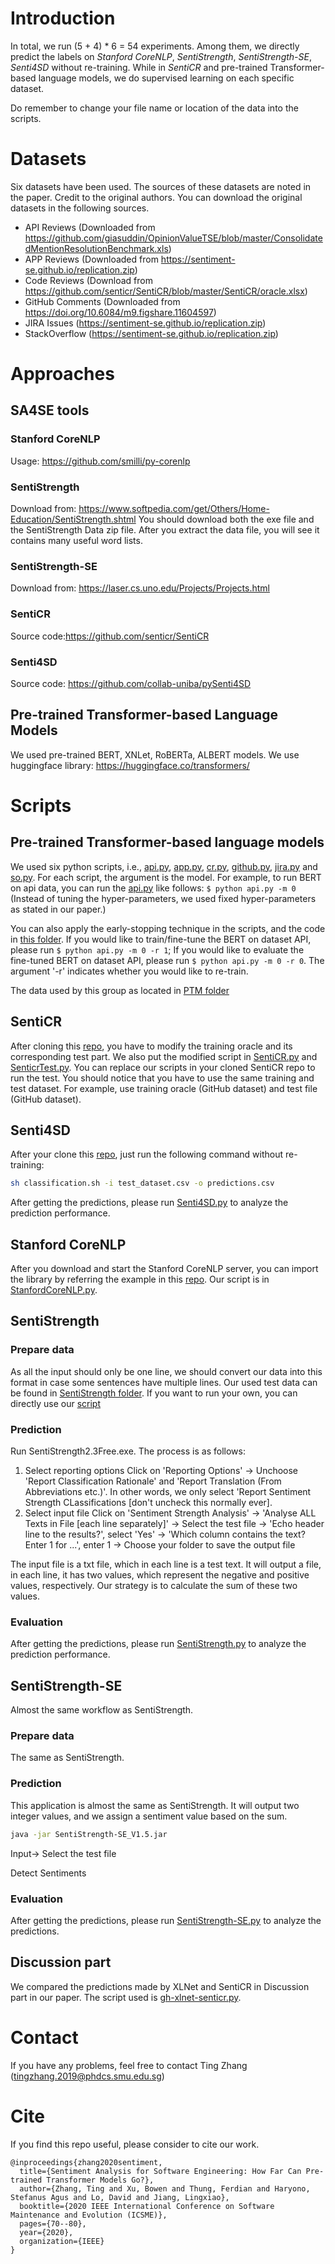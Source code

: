 # Introduction
In total, we run (5 + 4) * 6 = 54 experiments. Among them, we directly predict the labels on *Stanford CoreNLP*, *SentiStrength*, *SentiStrength-SE*, *Senti4SD* without re-training. While in *SentiCR* and pre-trained Transformer-based language models, we do supervised learning on each specific dataset.

Do remember to change your file name or location of the data into the scripts.
# Datasets
Six datasets have been used. The sources of these datasets are noted in the paper. Credit to the original authors. You can download the original datasets in the following sources.
- API Reviews (Downloaded from https://github.com/giasuddin/OpinionValueTSE/blob/master/ConsolidatedMentionResolutionBenchmark.xls)
- APP Reviews (Downloaded from https://sentiment-se.github.io/replication.zip)
- Code Reviews (Download from https://github.com/senticr/SentiCR/blob/master/SentiCR/oracle.xlsx)
- GitHub Comments (Downloaded from https://doi.org/10.6084/m9.figshare.11604597)
- JIRA Issues (https://sentiment-se.github.io/replication.zip)
- StackOverflow (https://sentiment-se.github.io/replication.zip)

# Approaches
## SA4SE tools
### Stanford CoreNLP
Usage: https://github.com/smilli/py-corenlp
### SentiStrength
Download from: https://www.softpedia.com/get/Others/Home-Education/SentiStrength.shtml
You should download both the exe file and the SentiStrength Data zip file. After you extract the data file, you will see it contains many useful word lists.
### SentiStrength-SE
Download from: https://laser.cs.uno.edu/Projects/Projects.html
### SentiCR
Source code:https://github.com/senticr/SentiCR
### Senti4SD
Source code: https://github.com/collab-uniba/pySenti4SD

## Pre-trained Transformer-based Language Models
We used pre-trained BERT, XNLet, RoBERTa, ALBERT models. We use huggingface library: https://huggingface.co/transformers/

# Scripts
## Pre-trained Transformer-based language models
We used six python scripts, i.e., [api.py](./scripts/PTM/api.py), [app.py](./scripts/PTM/app.py), [cr.py](./scripts/PTM/cr.py), [github.py](./scripts/PTM/github.py), [jira.py](./scripts/PTM/jira.py) and [so.py](./scripts/PTM/so.py). For each script, the argument is the model. For example, to run BERT on api data, you can run the [api.py](./scripts/PTM/api.py) like follows: `$ python api.py -m 0` (Instead of tuning the hyper-parameters, we used fixed hyper-parameters as stated in our paper.)


You can also apply the early-stopping technique in the scripts, and the code in [this folder](./scripts/PTM/early-stopping). If you would like to train/fine-tune the BERT on dataset API, please run `$ python api.py -m 0 -r 1`; If you would like to evaluate the fine-tuned BERT on dataset API, please run `$ python api.py -m 0 -r 0`. The argument '-r' indicates whether you would like to re-train.

The data used by this group as located in [PTM folder](./data/PTM/)

## SentiCR
After cloning this [repo](https://github.com/senticr/SentiCR), you have to modify the training oracle and its corresponding test part. We also put the modified script in [SentiCR.py](./scripts/SentiCR/SentiCR.py) and [SenticrTest.py](./scripts/SentiCR/SenticrTest.py). You can replace our scripts in your cloned SentiCR repo to run the test. You should notice that you have to use the same training and test dataset. For example, use training oracle (GitHub dataset) and test file (GitHub dataset).

## Senti4SD
After your clone this [repo](https://github.com/collab-uniba/pySenti4SD), just run the following command without re-training:
```bash
sh classification.sh -i test_dataset.csv -o predictions.csv
```

After getting the predictions, please run [Senti4SD.py](./scripts/analyze-results/Senti4SD.py) to analyze the prediction performance.

## Stanford CoreNLP
After you download and start the Stanford CoreNLP server, you can import the library by referring the example in this [repo](https://github.com/smilli/py-corenlp). Our script is in [StanfordCoreNLP.py](./scripts/StanfordCoreNLP.py).

## SentiStrength
### Prepare data
As all the input should only be one line, we should convert our data into this format in case some sentences have multiple lines. Our used test data can be found in [SentiStrength folder](./data/SentiStrength/). If you want to run your own, you can directly use our [script](./scripts/prepare-data/convert_sentistrength.py)
### Prediction
Run SentiStrength2.3Free.exe. The process is as follows:
1. Select reporting options
Click on 'Reporting Options' -> Unchoose 'Report Classification Rationale' and 'Report Translation (From Abbreviations etc.)'. In other words, we only select 'Report Sentiment Strength CLassifications [don't uncheck this normally ever].
2.  Select input file
Click on 'Sentiment Strength Analysis' -> 'Analyse ALL Texts in File [each line separately]' -> Select the test file -> 'Echo header line to the results?', select 'Yes' -> 'Which column contains the text? Enter 1 for ...', enter 1 -> Choose your folder to save the output file



The input file is a txt file, which in each line is a test text. It will output a file, in each line, it has two values, which represent the negative and positive values, respectively. Our strategy is to calculate the sum of these two values.
### Evaluation
After getting the predictions, please run [SentiStrength.py](./scripts/analyze-results/SentiStrength.py) to analyze the prediction performance.

## SentiStrength-SE
Almost the same workflow as SentiStrength.
### Prepare data
The same as SentiStrength.
### Prediction
This application is almost the same as SentiStrength. It will output two integer values, and we assign a sentiment value based on the sum.
```bash
java -jar SentiStrength-SE_V1.5.jar
```
Input-> Select the test file


Detect Sentiments
### Evaluation
After getting the predictions, please run [SentiStrength-SE.py](./scripts/analyze-results/SentiStrength-SE.py) to analyze the predictions.

## Discussion part
We compared the predictions made by XLNet and SentiCR in Discussion part in our paper. The script used is [gh-xlnet-senticr.py](./scripts/analyze-results/gh-xlnet-senticr.py).

# Contact
If you have any problems, feel free to contact Ting Zhang (tingzhang.2019@phdcs.smu.edu.sg)

# Cite
If you find this repo useful, please consider to cite our work.
```
@inproceedings{zhang2020sentiment,
  title={Sentiment Analysis for Software Engineering: How Far Can Pre-trained Transformer Models Go?},
  author={Zhang, Ting and Xu, Bowen and Thung, Ferdian and Haryono, Stefanus Agus and Lo, David and Jiang, Lingxiao},
  booktitle={2020 IEEE International Conference on Software Maintenance and Evolution (ICSME)},
  pages={70--80},
  year={2020},
  organization={IEEE}
}
```
